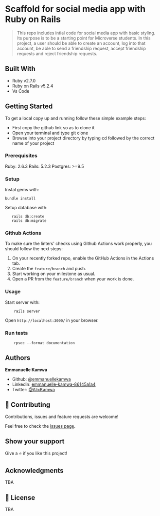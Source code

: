 # Scaffold for social media app with Ruby on Rails

> This repo includes intial code for social media app with basic styling. Its purpose is to be a starting point for Microverse students. In this project, a user should be able to create an account, log into that account, be able to send a friendship request, accept friendship requests and reject friendship requests.

## Built With

- Ruby v2.7.0
- Ruby on Rails v5.2.4
- Vs Code

## Getting Started

To get a local copy up and running follow these simple example steps:

- First copy the github link so as to clone it
- Open your terminal and type git clone
- Browse into your project directory by typing cd followed by the correct name of your project

### Prerequisites

Ruby: 2.6.3
Rails: 5.2.3
Postgres: >=9.5

### Setup

Instal gems with:

```
bundle install
```

Setup database with:

```
   rails db:create
   rails db:migrate
```

### Github Actions

To make sure the linters' checks using Github Actions work properly, you should follow the next steps:

1. On your recently forked repo, enable the GitHub Actions in the Actions tab.
2. Create the `feature/branch` and push.
3. Start working on your milestone as usual.
4. Open a PR from the `feature/branch` when your work is done.


### Usage

Start server with:

```
    rails server
```

Open `http://localhost:3000/` in your browser.

### Run tests

```
    rpsec --format documentation
```
## Authors

**Emmanuelle Kamwa**

- Github: [@emmanuellekamwa](https://github.com/emmanuellekamwa)
- Linkedin: [emmanuelle-kamwa-86145a1a4](https://www.linkedin.com/in/emmanuelle-kamwa-86145a1a4/)
- Twitter: [@AlixKamwa](https://twitter.com/AlixKamwa)

## 🤝 Contributing

Contributions, issues and feature requests are welcome!

Feel free to check the [issues page](issues/).

## Show your support

Give a ⭐️ if you like this project!

## Acknowledgments

TBA

## 📝 License

TBA

